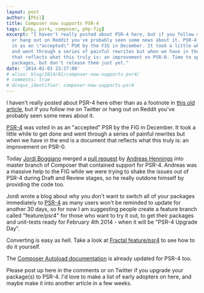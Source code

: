 ```yaml
---
layout: post
author: [Phil]
title: Composer now supports PSR-4
tags: [php, psr4, composer, php-fig]
excerpt: "I haven't really posted about PSR-4 here, but if you follow me on Twitter
  or hang out on Reddit you've probably seen some news about it. PSR-4 was voted
  in as an \"accepted\" PSR by the FIG in December. It took a little while to get done
  and went through a series of painful rewrites but when we have in the end is a document
  that reflects what this truly is: an improvement on PSR-0. Time to upgrade your
  packages, but don't release them just yet."
date: '2014-01-03 23:27:00'
# alias: blog/2014/01/composer-now-supports-psr4/
# comments: true
# disqus_identifier: composer-now-supports-psr4
---
```


I haven't really posted about PSR-4 here other than as a footnote in [this old article](/blog/2013/05/composer-and-psr0-friends-not-relatives), but if you follow me on Twitter or hang out on Reddit you've probably seen some news about it. 

[PSR-4](http://www.php-fig.org/psr/psr-4/) was voted in as an "accepted" PSR by the FIG in December. It took a little while to get done and went through a series of painful rewrites but when we have in the end is a document that reflects what this truly is: an improvement on PSR-0.

Today [Jordi Boggiano](https://twitter.com/Seldaek) merged a [pull request](https://github.com/composer/composer/pull/2459) by [Andreas Hennings](https://github.com/donquixote) into master branch of Composer that contained support for PSR-4. Andreas was a massive help to the FIG while we were trying to shake the issues out of PSR-4 during Draft and Review stages, so he really outdone himself by providing the code too.

Jordi wrote a blog about why you don't want to switch all of your packages immediately to [PSR-4](http://seld.be/notes/psr-4-autoloading-support-in-composer) as many users won't be reminded to update for another 30 days, so for now I am suggesting people create a feature branch called "feature/psr4" for those who want to try it out, to get their packages and unit-tests ready for February 4th 2014 - when it will be "PSR-4 Upgrade Day".

Converting is easy as hell. Take a look at [Fractal feature/psr4](https://github.com/php-loep/fractal/tree/feature/psr4) to see how to do it yourself.

The [Composer Autoload documentation](http://getcomposer.org/doc/04-schema.md#autoload) is already updated for PSR-4 too.

Please post up here in the comments or on Twitter if you upgrade your package(s) to PSR-4. I'd love to make a list of early adopters on here, and maybe make it into another article in a few weeks.
